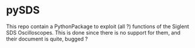 # pySDS
This repo contain a PythonPackage to exploit (all ?) functions of the Siglent SDS Oscilloscopes.
This is done since there is no support for them, and their document is quite, bugged ?


